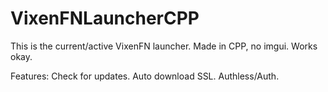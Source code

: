 # VixenFNLauncherCPP
This is the current/active VixenFN launcher. Made in CPP, no imgui. Works okay.

Features:
Check for updates.
Auto download SSL.
Authless/Auth.
